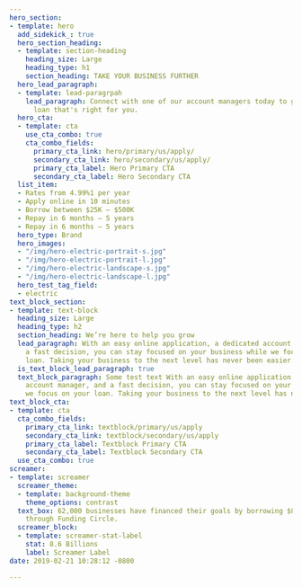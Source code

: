 ```yaml
---
hero_section:
- template: hero
  add_sidekick_: true
  hero_section_heading:
  - template: section-heading
    heading_size: Large
    heading_type: h1
    section_heading: TAKE YOUR BUSINESS FURTHER
  hero_lead_paragraph:
  - template: lead-paragrpah
    lead_paragraph: Connect with one of our account managers today to get a business
      loan that's right for you.
  hero_cta:
  - template: cta
    use_cta_combo: true
    cta_combo_fields:
      primary_cta_link: hero/primary/us/apply/
      secondary_cta_link: hero/secondary/us/apply/
      primary_cta_label: Hero Primary CTA
      secondary_cta_label: Hero Secondary CTA
  list_item:
  - Rates from 4.99%1 per year
  - Apply online in 10 minutes
  - Borrow between $25K — $500K
  - Repay in 6 months — 5 years
  - Repay in 6 months — 5 years
  hero_type: Brand
  hero_images:
  - "/img/hero-electric-portrait-s.jpg"
  - "/img/hero-electric-portrait-l.jpg"
  - "/img/hero-electric-landscape-s.jpg"
  - "/img/hero-electric-landscape-l.jpg"
  hero_test_tag_field:
  - electric
text_block_section:
- template: text-block
  heading_size: Large
  heading_type: h2
  section_heading: We’re here to help you grow
  lead_paragraph: With an easy online application, a dedicated account manager, and
    a fast decision, you can stay focused on your business while we focus on your
    loan. Taking your business to the next level has never been easier.
  is_text_block_lead_paragraph: true
  text_block_paragraph: Some test text With an easy online application, a dedicated
    account manager, and a fast decision, you can stay focused on your business while
    we focus on your loan. Taking your business to the next level has never been easier.
text_block_cta:
- template: cta
  cta_combo_fields:
    primary_cta_link: textblock/primary/us/apply
    secondary_cta_link: textblock/secondary/us/apply
    primary_cta_label: Textblock Primary CTA
    secondary_cta_label: Textblock Secondary CTA
  use_cta_combo: true
screamer:
- template: screamer
  screamer_theme:
  - template: background-theme
    theme_options: contrast
  text_box: 62,000 businesses have financed their goals by borrowing $8.6 billion
    through Funding Circle.
  screamer_block:
  - template: screamer-stat-label
    stat: 8.6 Billions
    label: Screamer Label
date: 2019-02-21 10:28:12 -0800

---
```

